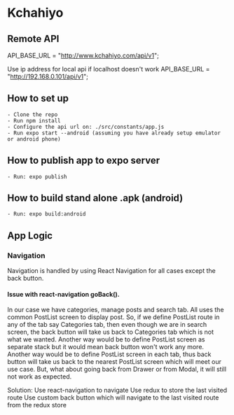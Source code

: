 # Kchahiyo 

## Remote API
API_BASE_URL = "http://www.kchahiyo.com/api/v1";

Use ip address for local api if localhost doesn't work
API_BASE_URL = "http://192.168.0.101/api/v1";

## How to set up
    - Clone the repo
    - Run npm install
    - Configure the api url on: ./src/constants/app.js
    - Run expo start --android (assuming you have already setup emulator or android phone)
    
## How to publish app to expo server
    - Run: expo publish
    
## How to build stand alone .apk (android)
    - Run: expo build:android
    
## App Logic
### Navigation
Navigation is handled by using React Navigation for all cases
except the back button.

#### Issue with react-navigation goBack().
In our case we have categories, manage posts and search tab.
All uses the common PostList screen to display post. So, if we define PostList 
route in any of the tab say Categories tab, then even though we are in search screen, the back button 
will take us back to Categories tab which is not what we wanted.
Another way would be to define PostList screen as separate stack but it would mean
back button won't work any more.
Another way would be to define PostList screen in each tab, thus back button will
take us back to the nearest PostList screen which will meet our use case. But, what about
going back from Drawer or from Modal, it will still not work as expected. 

Solution:
Use react-navigation to navigate
Use redux to store the last visited route
Use custom back button which will navigate to the last visited route from the redux store
